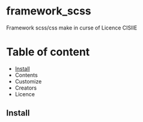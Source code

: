 # framework_scss
Framework scss/css make in curse of Licence CISIIE


# Table of content

- [Install](#Install)
- Contents
- Customize
- Creators
- Licence

## Install
